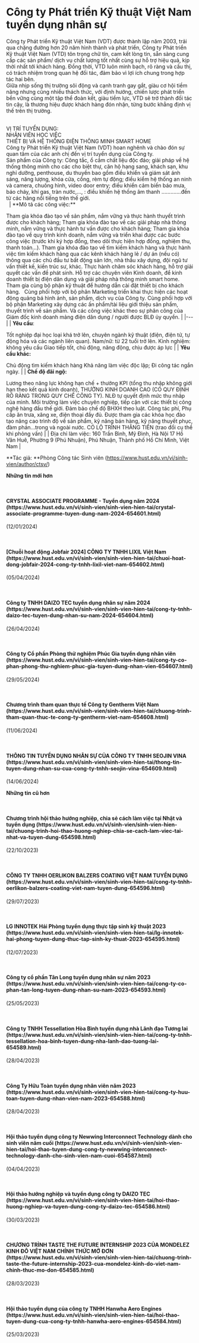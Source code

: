 # Công ty Phát triển Kỹ thuật Việt Nam tuyển dụng nhân sự

Công ty Phát triển Kỹ thuật Việt Nam (VDT) được thành lập năm 2003, trải qua chặng đường hơn 20 năm hình thành và phát triển, Công ty Phát triển Kỹ thuật Việt Nam (VTD) tôn trọng chữ tín, cam kết lòng tin, sẵn sàng cung cấp các sản phẩm/ dịch vụ chất lượng tốt nhất cùng sự hỗ trợ hiệu quả, kịp thời nhất tới khách hàng. Đồng thời, VTD luôn minh bạch, rõ ràng và cầu thị, có trách nhiệm trong quan hệ đối tác, đảm bảo vì lợi ích chung trong hợp tác hai bên.<br/>Giữa nhịp sống thị trường sôi động và cạnh tranh gay gắt, giàu cơ hội tiềm năng nhưng cũng nhiều thách thức, với định hướng, chiến lược phát triển bền vững cùng một tập thể đoàn kết, giàu tiềm lực, VTD sẽ trở thành đối tác tin cậy, là thương hiệu được khách hàng đón nhận, từng bước khẳng định vị thế trên thị trường.

<br/>
VỊ TRÍ TUYỂN DỤNG:<br/>
NHÂN VIÊN HỌC VIỆC<br/>
THIẾT BỊ VÀ HỆ THỐNG ĐIỆN THÔNG MINH SMART HOME<br/>
Công ty Phát triển Kỹ thuật Việt Nam (VDT) hoan nghênh và chào đón sự quan tâm của các anh chị đến vị trí tuyển dụng của Công ty.<br/>
Sản phẩm của Công ty: Công tắc, ổ cắm chất liệu độc đáo; giải pháp về hệ thống thông minh cho các cho biệt thự, căn hộ hạng sang, khách sạn, khu nghỉ dưỡng, penthouse, du thuyền bao gồm điều khiển và giám sát ánh sáng, năng lượng, khóa cửa, cổng, rèm tự động; điều kiểm hệ thống an ninh và camera, chuông hình, video door entry; điều khiển cảm biến báo mưa, báo cháy, khí gas, tràn nước,…, : điều khiển hệ thống âm thanh ………….đến từ các hãng nổi tiếng trên thế giới.<br/>
 
| **Mô tả các công việc:**

Tham gia khóa đào tạo về sản phẩm, nắm vững và thực hành thuyết trình được cho khách hàng;
Tham gia khóa đào tạo về các giải pháp nhà thông minh, nắm vững và thực hành tư vấn được cho khách hàng;
Tham gia khóa đào tạo về quy trình kinh doanh, nắm vững và triển khai được các bước công việc (trước khi ký hợp đồng, theo dõi thực hiện hợp đồng, nghiệm thu, thanh toán…).
Tham gia khóa đào tạo về tìm kiếm khách hàng và thực hành việc tìm kiếm khách hàng qua các kênh khách hàng lẻ / dự án (nếu có) thông qua các chủ đầu tư bất động sản lớn, nhà thầu xây dựng, đội ngũ tư vấn thiết kế, kiến trúc sư, khác.
Thực hành chăm sóc khách hàng, hỗ trợ giải quyết các vấn đề phát sinh.
Hỗ trợ các chuyên viên Kinh doanh, để kinh doanh thiết bị điện dân dụng và giải pháp nhà thông minh smart home.
Tham gia cùng bộ phận kỹ thuật để hướng dẫn cài đặt thiết bị cho khách hàng.  
Cùng phối hợp với bộ phân Marketing triển khai thực hiện các hoạt động quảng bá hình ảnh, sản phẩm, dịch vụ của Công ty.
Cùng phối hợp với bộ phận Marketing xây dựng các ấn phẩm/tài liệu giới thiệu sản phẩm, thuyết trình về sản phẩm.
Và các công việc khác theo sự phân công của Giám đốc kinh doanh mảng điện dân dụng / người được BLĐ ủy quyền. |
|---|
| **Yêu cầu**:
			
Tốt nghiệp đại học loại khá trở lên, chuyên ngành kỹ thuật (điện, điện tử, tự động hóa và các ngành liên quan).
Nam/nữ: từ 22 tuổi trở lên.
Kinh nghiệm: không yêu cầu
Giao tiếp tốt, chủ động, năng động, chịu được áp lực |
| **Yêu cầu khác:**

Chủ động tìm kiếm khách hàng
Khả năng làm việc độc lập;
Đi công tác ngắn ngày. |
| **Chế độ đãi ngộ:**

Lương theo năng lực không hạn chế + thưởng KPI (tổng thu nhập không giới hạn theo kết quả kinh doanh), THƯỞNG KINH DOANH CAO (CÓ QUY ĐỊNH RÕ RÀNG TRONG QUY CHẾ CÔNG TY). NLĐ tự quyết định mức thu nhâp của mình.
Môi trường làm việc chuyên nghiệp, tiếp cận với các thiết bị công nghệ hàng đầu thế giới.
Đảm bảo chế độ BHXH theo luật.
Công tác phí, Phụ cấp ăn trưa, xăng xe, điện thoại đầy đủ.
Được tham gia các khóa học đào tạo nâng cao trình độ về sản phẩm, kỹ năng bán hàng, kỹ năng thuyết phục, đàm phán...trong và ngoài nước.
CÓ LỘ TRÌNH THĂNG TIẾN (trao đổi cụ thể khi phỏng vấn) |
| Địa chỉ làm việc:
			160 Trần Bình, Mỹ Đình, Hà Nội
			17 Hồ Văn Huê, Phường 9 (Phú Nhuận), Phú Nhuận, Thành phố Hồ Chí Minh, Việt Nam |

**Tác giả: **Phòng Công tác Sinh viên (https://www.hust.edu.vn/vi/sinh-vien/author/ctsv/)

**Những tin mới hơn**

 
<h4>CRYSTAL ASSOCIATE PROGRAMME - Tuyển dụng năm 2024 (https://www.hust.edu.vn/vi/sinh-vien/sinh-vien-hien-tai/crystal-associate-programme-tuyen-dung-nam-2024-654601.html)</h4>
(12/01/2024)

 
<h4>[Chuỗi hoạt động Jobfair 2024] CÔNG TY TNHH LIXIL Việt Nam (https://www.hust.edu.vn/vi/sinh-vien/sinh-vien-hien-tai/chuoi-hoat-dong-jobfair-2024-cong-ty-tnhh-lixil-viet-nam-654602.html)</h4>
(05/04/2024)

 
<h4>Công ty TNHH DAIZO TEC tuyển dụng nhân sự năm 2024 (https://www.hust.edu.vn/vi/sinh-vien/sinh-vien-hien-tai/cong-ty-tnhh-daizo-tec-tuyen-dung-nhan-su-nam-2024-654604.html)</h4>
(26/04/2024)

 
<h4>Công ty Cổ phần Phòng thử nghiệm Phúc Gia tuyển dụng nhân viên (https://www.hust.edu.vn/vi/sinh-vien/sinh-vien-hien-tai/cong-ty-co-phan-phong-thu-nghiem-phuc-gia-tuyen-dung-nhan-vien-654607.html)</h4>
(29/05/2024)

 
<h4>Chương trình tham quan thực tế Công ty Gentherm Việt Nam (https://www.hust.edu.vn/vi/sinh-vien/sinh-vien-hien-tai/chuong-trinh-tham-quan-thuc-te-cong-ty-gentherm-viet-nam-654608.html)</h4>
(11/06/2024)

 
<h4>THÔNG TIN TUYỂN DỤNG NHÂN SỰ CỦA CÔNG TY TNHH SEOJIN VINA (https://www.hust.edu.vn/vi/sinh-vien/sinh-vien-hien-tai/thong-tin-tuyen-dung-nhan-su-cua-cong-ty-tnhh-seojin-vina-654609.html)</h4>
(14/06/2024)

**Những tin cũ hơn**

 
<h4>Chương trình hội thảo hướng nghiệp, chia sẻ cách làm việc tại Nhật và tuyển dụng (https://www.hust.edu.vn/vi/sinh-vien/sinh-vien-hien-tai/chuong-trinh-hoi-thao-huong-nghiep-chia-se-cach-lam-viec-tai-nhat-va-tuyen-dung-654598.html)</h4>
(22/10/2023)

 
<h4>CÔNG TY TNHH OERLIKON BALZERS COATING VIỆT NAM TUYỂN DỤNG (https://www.hust.edu.vn/vi/sinh-vien/sinh-vien-hien-tai/cong-ty-tnhh-oerlikon-balzers-coating-viet-nam-tuyen-dung-654596.html)</h4>
(29/07/2023)

 
<h4>LG INNOTEK Hải Phòng tuyển dụng thực tập sinh kỹ thuật 2023 (https://www.hust.edu.vn/vi/sinh-vien/sinh-vien-hien-tai/lg-innotek-hai-phong-tuyen-dung-thuc-tap-sinh-ky-thuat-2023-654595.html)</h4>
(12/07/2023)

 
<h4>Công ty cổ phần Tân Long tuyển dụng nhân sự năm 2023 (https://www.hust.edu.vn/vi/sinh-vien/sinh-vien-hien-tai/cong-ty-co-phan-tan-long-tuyen-dung-nhan-su-nam-2023-654593.html)</h4>
(25/05/2023)

 
<h4>Công ty TNHH Tessellation Hòa Bình tuyển dụng nhà Lãnh đạo Tương lai (https://www.hust.edu.vn/vi/sinh-vien/sinh-vien-hien-tai/cong-ty-tnhh-tessellation-hoa-binh-tuyen-dung-nha-lanh-dao-tuong-lai-654589.html)</h4>
(28/04/2023)

 
<h4>Công Ty Hữu Toàn tuyển dụng nhân viên năm 2023 (https://www.hust.edu.vn/vi/sinh-vien/sinh-vien-hien-tai/cong-ty-huu-toan-tuyen-dung-nhan-vien-nam-2023-654588.html)</h4>
(28/04/2023)

 
<h4>Hội thảo tuyển dụng công ty Newwing Interconnect Technology dành cho sinh viên năm cuối (https://www.hust.edu.vn/vi/sinh-vien/sinh-vien-hien-tai/hoi-thao-tuyen-dung-cong-ty-newwing-interconnect-technology-danh-cho-sinh-vien-nam-cuoi-654587.html)</h4>
(04/04/2023)

 
<h4>Hội thảo hướng nghiệp và tuyển dụng công ty DAIZO TEC (https://www.hust.edu.vn/vi/sinh-vien/sinh-vien-hien-tai/hoi-thao-huong-nghiep-va-tuyen-dung-cong-ty-daizo-tec-654586.html)</h4>
(30/03/2023)

 
<h4>CHƯƠNG TRÌNH TASTE THE FUTURE INTERNSHIP 2023 CỦA MONDELEZ KINH ĐÔ VIỆT NAM CHÍNH THỨC MỞ ĐƠN (https://www.hust.edu.vn/vi/sinh-vien/sinh-vien-hien-tai/chuong-trinh-taste-the-future-internship-2023-cua-mondelez-kinh-do-viet-nam-chinh-thuc-mo-don-654585.html)</h4>
(28/03/2023)

 
<h4>Hội thảo tuyển dụng của công ty TNHH Hanwha Aero Engines (https://www.hust.edu.vn/vi/sinh-vien/sinh-vien-hien-tai/hoi-thao-tuyen-dung-cua-cong-ty-tnhh-hanwha-aero-engines-654584.html)</h4>
(25/03/2023)